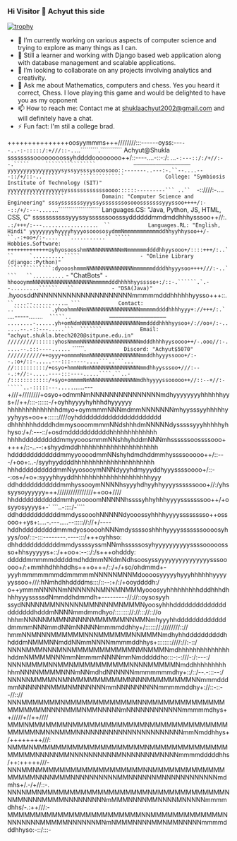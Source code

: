 ### Hi Visitor 👋 Achyut this side

<!--
**Achyut-0705/Achyut-0705** is a ✨ _special_ ✨ repository because its `README.md` (this file) appears on your GitHub profile.

Here are some ideas to get you started:
-->
[![trophy](https://github-profile-trophy.vercel.app/?username=Achyut-0705&theme=onedark)](https://github.com/ryo-ma/github-profile-trophy)

- 🔭 I’m currently working on various aspects of computer science and trying to explore as many things as I can.
- 🌱 Still a learner and working with Django based web application along with database management and scalable applications.
- 👯 I’m looking to collaborate on any projects involving analytics and creativity.
- 💬 Ask me about Mathematics, computers and chess. Yes you heard it correct, Chess. I love playing this game and would be delighted to have you as my opponent
- 📫 How to reach me: Contact me at shuklaachyut2002@gmail.com and will definitely have a chat.
- ⚡ Fun fact: I'm stil a college brad.


+++++++++++++++oosyymmms+++////////:::------oyss:---`--..-:-:::::/:+///::-..`..`````````.```````````            Achyut@Shukla
ssssssssoooooooossyhddddoooooooo++/::----....-::-:/: ...`-:---::/:/+//:--.`````     ````````````````            ——————————————————
yyyyyyyyyyyyyyyyysyssyysssysooosooo::-------..---:-.``--....---::/+/::-..`````       ``````````````             College: "Symbiosis Institute of Technology (SIT)"
yyyyyyyyyyyyyyyyysyssssssssssssoooo::::::---------``` ..``  `-::////:-....``````  ``````````````````            Domain: "Computer Science and Engineering"
sssysssssssyyyssysssssssosooosssssssyyyssoo++++/:-``````    `-::/+/:---.....`..`````````````````````            Languages.CS: "Java, Python, JS, HTML, CSS, C"
sssssssssssyyyssyssssssoosssyddddddmmdmddhhhysssoo++//:.`   .:/+++/:---.................`.``````  ``            Languages.RL: "English, Hindi"
yyyyyyyyhyyyyhyyyosooososydmmNmmmmmmmmmmmddhhyyhhysoo++/-``.-:+oo+/:-....````...........`` `````                Hobbies.Software:
+++++++++++++oyhyosoosshmNNNNNNNNNNNmNmmmmmmddddhhyysooo+/::::+++/:..```     `..........`````                   - "Online Library (django::Python)"
``````````````:dyoooshmmmNNNNNNNNNNNNNNNmmmmmmddddhhyyysoo++++///:-..````   ``..........``````                  - "ChatBots"
``````````````-hhoooymmNNNNNNNNNNNNNNNNNNNmmmmmdddhhhhhyysssso+:/::-.``````.`.--.........``````   ``            - "DSA(Java)"
``````````````.hyoosddNNNNNNNNNNNNNNNNNNNNNmmmmmdddhhhhhhyysso+++::.`   ``....--..........`..``  ```            Contact: 
..````````````.yhoohmmNNmNNNNNNNNNNNNNNNNNmmmmmddddhhhhyyy+://+++/:.`  ``....-----........`  `````..            ——————————————————
........-......yh+omNdmNNNNNNNNNNNNNNNNNNNmmddddhhhhyysoo+/://oo+/:-......--.-::---.....```  ```````            Email: "achyut.shukla.btech2020@sitpune.edu.in"
/////////::::::yhosNmmmNNNNNNNNNNNNNNNNNNNmdddhhhhyysoooo++/-.ooo//:-.....--.:::----......` ``````.`            Discord: "Achyut$5070"
///////////++oyyy+ommmmNmmNNNNNNNNNNNNNNNNmmddhhyyyssooo+/:--.:o+/::-.....---:::-----....```..```...
//::::::::::/+osyo+hmmNmNmNNNNNNNNNNNNNNNNmmdhhyysssoo+///:---.:+//:-.....----:::----.....````.``..-
/::::::::::::/+syo+ommmmNmNNNNNNNNNNNNNNNmdhhyyyyssooooo++//::--+//:-`````..-:::::---.....`......---
+///+////////+osyo+odmmNmNNNNNNNNNNNNNNNmdhyyyyyyyyhhhhhhyys+//++/:::-::::::-/+oyhhyyyyhyhhhdhyyyyyy
hhhhhhhhhhhhhhdmyo+oymmmmNNNmdmmNNNNNNNmhyysssyyhhhhhyyyhyys+oo++::::::////oyhdddddddddddddddddddddd
dhhhhhhhddddhdmmysooommmmNNdshhhdmNNNNNdysssssyyyhhhhhyhhyso:/+/:---::/+osdmdddddddddddhhhhhhhhhhhhh
hhhhddddddddddmmyyooosmmmNNshhyhddmNNNmhssssssoossssooo+++++/::-..--:+shyydmddhhhhhhhhhhhhhhhhhhhhhh
hdddddddddddddmmyyoooodmmNNshyhdmdhddmmhyssssooooo++/::---/+oo+:..-/syyhyyddddhhhhhhhhhhhhhhhhhhhhhh
hhhddddddddddmmNyyosooymNNNdyyyhdmyyyddhyyyssssoooo+/::--:os+/+o+:syyyhhyyddhhhhhhhhhhhhhhhhhhhhhyyy
ddhdddddddddddmmhyssooymNNNNhsyyyhdhyyhhyyyyssssssooo+//:/yhssyysoyyyyyy+++////////////////++oo+////
hhddddddddddddmmhyooooomNNNNNhssssyhhyhhhyyyysssssssoo++/+osyyosyyyys+-`            ```..-::::/-````
ddhdddddddddddmmdyssooohNNNNNdyooossyhhhhyyyysssssssso++ossooo++ys+:....-.---.....--::::://://+/----
hddhdddddddddmmmdyosoooohNNNmdyssssoshhhhyyyysssssssoooosyhyys/oo/:::-:::--------.----:::/+++oyhhso:
dhhdddddddddddmmdyssssyssmNNmhsssssosyhyyyyyyyyyyssssooooossso+hhsyyyyys+::/++oo+:--::/:/s+++ohdddy:
dddddmmmmmdddddmdhddmmNNdmNdhsoosyssyyyyyyyyyyyyyyysssooooo+/:+mmhhdhhhddhs+++o+++/::/+/+so/ohdmmd+-
yyyhmmmmmmmddmmmmmNNNNNMNNMdoooosyyyyyhyyyhhhhhhyyyyyyssoo+///:hNmhdhhddddms:::/::--:+/:/+ooyddddh:/
o++ymmmNNNNNmNNNNNNNMNNMNMMMyooosyyhhhhhhhhhdddhhhdhhhhyyysssssdNmmddhdmmdh+---------//://::oysosyyh
ssydNNNNNMMNNNNNNMMNNNNMNMMMNyoosyhhhdddddddddddddddddddddhdddmNNNNmmdmmdhyo/:::::::://://::://:://o
hhhmNNNNNMMMNNNNNNMMMMMMNNMMNmhyyyhhddddddddddddddmmmmNNNmmdNNmNNNNNmmmmddhhy+/:::::://:////////:://
hmmNNMNNNMMMMMMNNNMMMMMMNNMMMNmdhyhhddddddddddhhdddmNMMMNNmddNNmmNNNNmmmmddhhys+::::::::////://:-::/
NNNNMMMNNNMNNMMMMMMMMMMMNMNMMMNmdhhhhhhhhhhhhhhhddmNMMMMNNNmmNmmmmNNNNmmNmdddddho:::-:-:///-:/:---:/
NNNNMMMMNNMMNMMMMMMMMMMNNNNMMMMMNmddhhhhhhhhhhhmNNNNMMMMNNNmNNmdhdNNNNNNmmmmmmmdhy+::/::/--.-:::--:/
NNNNNMMMMNNMNMMMMMMMMMMNNNNMMMMMMMMNNmmmdddmmNNNNNNNMMMNMNNNNNNmmNNNNNNNNNmmmmmddhy+://::-::--//:://
NNNMMMMMMMNMMMMMMMMMMMMMNNMMMMMMMMMMMMMMMMMMMMMNNNNMMMNMMNNNNNmNNNNNNNNNNNNmmmmmdhys++/////+//++////
MMMNMMMMMMMNMMMMMMMMMMMMMNMMMMMMMMMMMMMMMMMMMNMNNNMMMNNNNNNNNNNNNNNNNNNNNNNNmmNmddhhys+/++++++++///:
NMMMNMMMMMMMMMMMMMMMMMMMMNMMMMMMMMMMMMMMMMMMMNNNNNMMNNNNNNNNNNMNNNNNNNMNNNNmmmmdddddhhs/++:+++++///-
NNNMMNMMMMMMMMMMMMMMMMMMMNNMMMMMMMMMMMMMMMMMMNNNNMMMNNNNNNNNNNMMNNNNNNMNNNNNNNNNNNNmdmhs+/.-/+//::-.
NNNNMMNMMMMMMMMMMMMMMMMMMMNMMMMMMMMMMMMMNNMMNNNNMMMMNNNNNNNNNmMMMNNNNMMNNNNMNNNNNmmmmdhhs/-.:++///:-
MMMMMMMMMMMMMMMMMMMMMMMMNNMMMMMMMMMMMMMNNNNNNNNMMMMMNNNNNNMNmNMMMNNNNMMNMMNNNNNmmmmdddhhyso:-::/:::-
